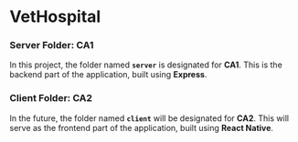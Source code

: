 # VetHospital

### Server Folder: CA1

In this project, the folder named **`server`** is designated for **CA1**. This is the backend part of the application, built using **Express**.

### Client Folder: CA2

In the future, the folder named **`client`** will be designated for **CA2**. This will serve as the frontend part of the application, built using **React Native**.
